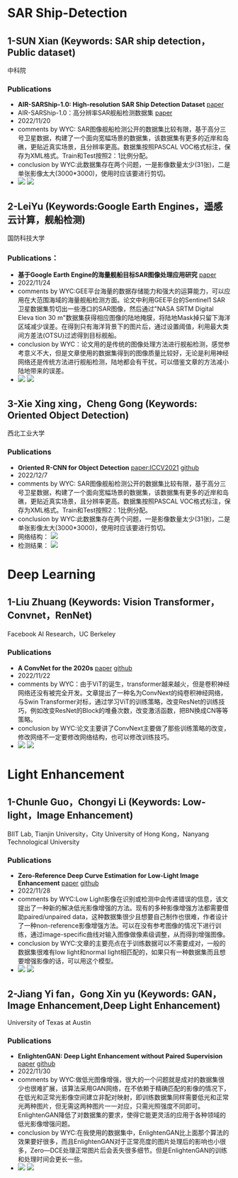 # SAR Ship-Detection 

## 1-SUN Xian (Keywords: SAR ship detection，Public dataset) 
中科院
### Publications
   - **AIR-SARShip-1.0: High-resolution SAR Ship Detection Dataset**  [paper](https://radars.ac.cn/en/article/doi/10.12000/JR19097) 
   - AIR-SARShip-1.0：高分辨率SAR舰船检测数据集 [paper](https://radars.ac.cn/article/doi/10.12000/JR19097)
  - 2022/11/20
  - comments by WYC: SAR图像舰船检测公开的数据集比较有限，基于高分三号卫星数据，构建了一个面向宽幅场景的数据集，该数据集有更多的近岸和岛礁，更贴近真实场景，且分辨率更高。数据集按照PASCAL VOC格式标注，保存为XML格式。Train和Test按照2：1比例分配。
  - conclusion by WYC:此数据集存在两个问题，一是影像数量太少(31张)，二是单张影像太大(3000*3000)，使用时应该要进行剪切。
  - ![](./images/sar_ship1.jpg) ![](./images/sar_ship2.jpg)
## 2-LeiYu (Keywords:Google Earth Engines，遥感云计算，舰船检测)
国防科技大学
### Publications：
   - **基于Google Earth Engine的海量舰船目标SAR图像处理应用研究** [paper](https://www.signalpro.com.cn/cn/article/doi/10.16798/j.issn.1003-0530.2021.06.019)
   - 2022/11/24
   - comments by WYC:GEE平台海量的数据存储能力和强大的运算能力，可以应用在大范围海域的海量舰船检测方面。论文中利用GEE平台的Sentinel1 SAR卫星数据集剪切出一些港口的SAR图像，然后通过"NASA SRTM Digital Eleva tion 30 m"数据集获得相应图像的陆地掩膜，将陆地Mask掉只留下海洋区域减少误差。在得到只有海洋背景下的图片后，通过设置阈值，利用最大类间方差法(OTSU)过滤得到目标舰船。
   - conclusion by WYC：论文用的是传统的图像处理方法进行舰船检测，感觉参考意义不大，但是文章使用的数据集得到的图像质量比较好，无论是利用神经网络还是传统方法进行舰船检测，陆地都会有干扰，可以借鉴文章的方法减小陆地带来的误差。
   - ![](./images/Gee_img1.jpg) ![](./images/Gee_img2.jpg)
## 3-Xie Xing xing，Cheng Gong (Keywords: Oriented Object Detection) 
西北工业大学
### Publications
   - **Oriented R-CNN for Object Detection**  [paper:ICCV2021](https://arxiv.org/abs/2108.05699)   [github](https://arxiv.org/abs/2108.05699) 
  - 2022/12/7
  - comments by WYC: SAR图像舰船检测公开的数据集比较有限，基于高分三号卫星数据，构建了一个面向宽幅场景的数据集，该数据集有更多的近岸和岛礁，更贴近真实场景，且分辨率更高。数据集按照PASCAL VOC格式标注，保存为XML格式。Train和Test按照2：1比例分配。
  - conclusion by WYC:此数据集存在两个问题，一是影像数量太少(31张)，二是单张影像太大(3000*3000)，使用时应该要进行剪切。
  - 网络结构：
   ![](./images/obb_1.jpg) 
  - 检测结果：
   ![](./images/obb_2.jpg)

# Deep Learning

## 1-Liu Zhuang (Keywords: Vision Transformer，Convnet，RenNet)
Facebook AI Research，UC Berkeley
### Publications
   - **A ConvNet for the 2020s**  [paper](https://arxiv.org/abs/2201.03545)  [github](https://github.com/jbwang1997/OBBDetection)
   - 2022/11/22
   - comments by WYC：由于ViT的诞生，transformer越来越火，但是卷积神经网络还没有被完全开发。文章提出了一种名为ConvNext的纯卷积神经网络，与Swin Transformer对标，通过学习ViT的训练策略，改变ResNet的训练技巧，例如改变ResNet的Block的堆叠次数，改变激活函数，把BN换成CN等等策略。
   - conclusion by WYC:论文主要讲了ConvNext主要做了那些训练策略的改变，修改网络不一定要修改网络结构，也可以修改训练技巧。
   - ![](./images/convnext_img1.jpg) ![](./images/convnext_img2.jpg)

# Light Enhancement
## 1-Chunle Guo，Chongyi Li (Keywords: Low-light，Image Enhancement)
BIIT Lab, Tianjin University，City University of Hong Kong，Nanyang Technological University
### Publications
- **Zero-Reference Deep Curve Estimation for Low-Light Image Enhancement**  [paper](https://arxiv.org/abs/2001.06826)  [github](https://li-chongyi.github.io/Proj_Zero-DCE.html/)
- 2022/11/28
- comments by WYC:Low Light影像在识别或检测中会传递错误的信息，该文提出了一种新的解决低光影像增强的方法。现有的多种影像增强方法都需要借助paired/unpaired data，这种数据集很少且想要自己制作也很难，作者设计了一种non-reference影像增强方法。可以在没有参考图像的情况下进行训练，通过image-specific曲线对输入图像做像素级调整，从而得到增强图像。
- conclusion by WYC:文章的主要亮点在于训练数据可以不需要成对，一般的数据集很难有low light和normal light相匹配的，如果只有一种数据集而且想要增强影像的话，可以用这个模型。
- ![](./images/Zero_img1.jpg) ![](./images/Zero_img2.jpg)

## 2-Jiang Yi fan，Gong Xin yu (Keywords: GAN，Image Enhancement,Deep Light Enhancement)
University of Texas at Austin
### Publications
- **EnlightenGAN: Deep Light Enhancement without Paired Supervision**  [paper](https://arxiv.org/abs/1906.06972)  [github](https://github.com/VITA-Group/EnlightenGAN)
- 2022/11/30
- comments by WYC:做低光图像增强，很大的一个问题就是成对的数据集很少也很难扩展，该算法采用GAN网络，在不依赖于精确匹配的影像的情况下，在低光和正常光影像空间建立非配对映射，即训练数据集同样需要低光和正常光两种图片，但无需这两种图片一一对应，只需光照强度不同即可。EnlightenGAN降低了对数据集的要求，使得它能更灵活的应用于各种领域的低光影像增强问题。
- conclusion by WYC:在我使用的数据集中，EnlightenGAN比上面那个算法的效果要好很多，而且EnlightenGAN对于正常亮度的图片处理后的影响也小很多，Zero—DCE处理正常图片后会丢失很多细节。但是EnlightenGAN的训练和处理时间会更长一些。
- ![](./images/EnlightGan_img1.jpg) ![](./images/EnlightGan_img2.jpg)




















